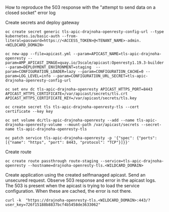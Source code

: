 How to reproduce the 503 response with the "attempt to send data on a closed socket" error log

Create secrets and deploy gateway

````
oc create secret generic tls-apic-drajnoha-openresty-config-url --type kubernetes.io/basic-auth --from-literal=password=https://<ACCESS_TOKEN>@<TENANT_NAME>-admin.<WILDCARD_DOMAIN>
````

````
oc new-app --file=apicast.yml --param=APICAST_NAME=tls-apic-drajnoha-openresty --param=AMP_APICAST_IMAGE=quay.io/3scale/apicast:Openresty1.19.3-builder --param=DEPLOYMENT_ENVIRONMENT=staging  --param=CONFIGURATION_LOADER=lazy --param=CONFIGURATION_CACHE=0 --param=LOG_LEVEL=info --param=CONFIGURATION_URL_SECRET=tls-apic-drajnoha-openresty-config-url
````

````
oc set env dc tls-apic-drajnoha-openresty APICAST_HTTPS_PORT=8443 APICAST_HTTPS_CERTIFICATE=/var/apicast/secrets/tls.crt APICAST_HTTPS_CERTIFICATE_KEY=/var/apicast/secrets/tls.key
````

````
oc create secret tls tls-apic-drajnoha-openresty-tls --cert certificate --key key
````

````
oc set volume dc/tls-apic-drajnoha-openresty --add --name tls-apic-drajnoha-openresty-volume --mount-path /var/apicast/secrets --secret-name tls-apic-drajnoha-openresty-tls
````

````
oc patch service tls-apic-drajnoha-openresty -p '{"spec": {"ports": [{"name": "https", "port": 8443, "protocol": "TCP"}]}}'
````

Create route

````
oc create route passthrough route-staging --service=tls-apic-drajnoha-openresty --hostname=drajnoha-openresty-tls.<WILDCARD_DOMAIN>
````
 
Create application using the created selfmanaged apicast.
Send an unsecured request.
Observe 503 response and error in the apicast logs.
The 503 is present when the apicast is trying to load the service configuration.
When these are cached, the error is not there.
 
````
curl -k  "https://drajnoha-openresty-tls.<WILDCARD_DOMAIN>:443/?user_key=726f15188b8837bcf4b5458de3633062"
````
